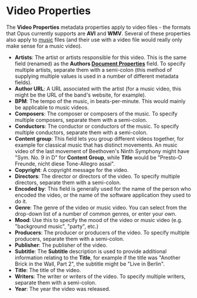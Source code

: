 # Video Properties

The **Video Properties** metadata properties apply to video files - the formats that Opus currently supports are **AVI** and **WMV**. Several of these properties also apply to [music](music_properties/README.md) files (and their use with a video file would really only make sense for a music video).

- **Artists**: The artist or artists responsible for this video. This is the same field (renamed) as the **Authors [Document Properties](document_properties.md)** field. To specify multiple artists, separate them with a semi-colon (this method of supplying multiple values is used in a number of different metadata fields).
- **Author URL**: A URL associated with the artist (for a music video, this might be the URL of the band's website, for example).
- **BPM**: The tempo of the music, in beats-per-minute. This would mainly be applicable to music videos.
- **Composers**: The composer or composers of the music. To specify multiple composers, separate them with a semi-colon.
- **Conductors**: The conductor or conductors of the music. To specify multiple conductors, separate them with a semi-colon.
- **Content group**: This field lets you group different videos together, for example for classical music that has distinct movements. An music video of the last movement of Beethoven's Ninth Symphony might have "Sym. No. 9 in D" for **Content Group**, while **Title** would be "Presto-O Freunde, nicht diese Tone-Allegro assai".
- **Copyright**: A copyright message for the video.
- **Directors**: The director or directors of the video. To specify multiple directors, separate them with a semi-colon.
- **Encoded by**: This field is generally used for the name of the person who encoded the video, or the name of the software application they used to do it.
- **Genre**: The genre of the video or music video. You can select from the drop-down list of a number of common genres, or enter your own.
- **Mood**: Use this to specify the mood of the video or music video (e.g. "background music", "party", etc.)
- **Producers**: The producer or producers of the video. To specify multiple producers, separate them with a semi-colon.
- **Publisher**: The publisher of the video.
- **Subtitle**: The **Subtitle** description is used to provide additional information relating to the **Title**, for example if the title was "Another Brick in the Wall, Part 2", the subtitle might be "Live in Berlin".
- **Title**: The title of the video.
- **Writers**: The writer or writers of the video. To specify multiple writers, separate them with a semi-colon.
- **Year**: The year the video was released.

 
